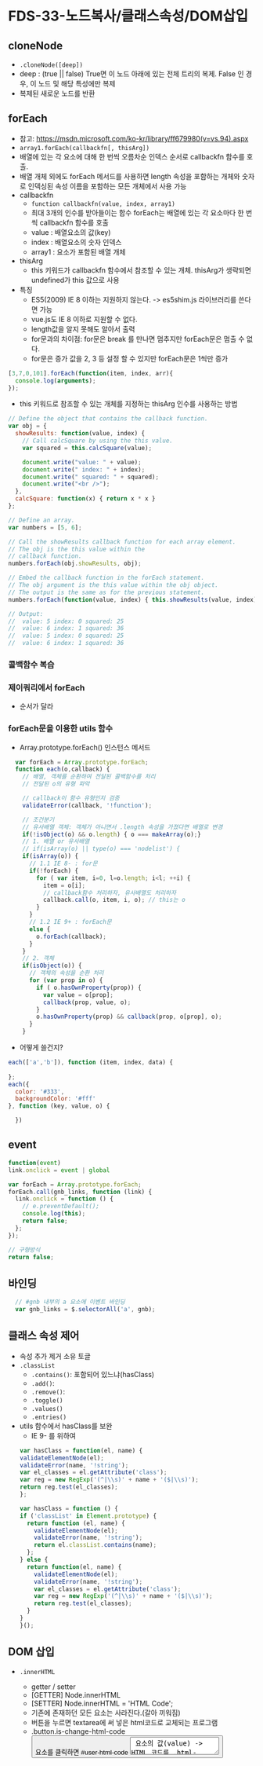 FDS-33-노드복사/클래스속성/DOM삽입
========

## cloneNode
- `.cloneNode([deep])`
- deep : (true || false) True면 이 노드 아래에 있는 전체 트리의 복제. False 인 경우, 이 노드 및 해당 특성에만 복제
- 복제된 새로운 노드를 반환

## forEach
- 참고: <https://msdn.microsoft.com/ko-kr/library/ff679980(v=vs.94).aspx>
- `array1.forEach(callbackfn[, thisArg])`
- 배열에 있는 각 요소에 대해 한 번씩 오름차순 인덱스 순서로 callbackfn 함수를 호출. 
- 배열 개체 외에도 forEach 메서드를 사용하면 length 속성을 포함하는 개체와 숫자로 인덱싱된 속성 이름을 포함하는 모든 개체에서 사용 가능
- callbackfn
  - `function callbackfn(value, index, array1)`
  - 최대 3개의 인수를 받아들이는 함수 forEach는 배열에 있는 각 요소마다 한 번씩 callbackfn 함수를 호출
  - value : 배열요소의 값(key)
  - index : 배열요소의 숫자 인덱스
  - array1 : 요소가 포함된 배열 개체
- thisArg
  - this 키워드가 callbackfn 함수에서 참조할 수 있는 개체. thisArg가 생략되면 undefined가 this 값으로 사용
- 특징
  - ES5(2009) IE 8 이하는 지원하지 않는다. -> es5shim.js 라이브러리를 쓴다면 가능
  - vue.js도 IE 8 이하로 지원할 수 없다.
  - length값을 알지 못해도 알아서 출력
  - for문과의 차이점: for문은 break 를 만나면 멈추지만 forEach문은 멈출 수 없다.
  - for문은 증가 값을 2, 3 등 설정 할 수 있지만 forEach문은 1씩만 증가
```js
[3,7,0,101].forEach(function(item, index, arr){
  console.log(arguments);
});
```
- this 키워드로 참조할 수 있는 개체를 지정하는 thisArg 인수를 사용하는 방법
```js
// Define the object that contains the callback function.
var obj = {
  showResults: function(value, index) {
    // Call calcSquare by using the this value.
    var squared = this.calcSquare(value);

    document.write("value: " + value);
    document.write(" index: " + index);
    document.write(" squared: " + squared);
    document.write("<br />");
  },
  calcSquare: function(x) { return x * x }
};

// Define an array.
var numbers = [5, 6];

// Call the showResults callback function for each array element.
// The obj is the this value within the 
// callback function.
numbers.forEach(obj.showResults, obj);

// Embed the callback function in the forEach statement.
// The obj argument is the this value within the obj object.
// The output is the same as for the previous statement.
numbers.forEach(function(value, index) { this.showResults(value, index) }, obj);

// Output:
//  value: 5 index: 0 squared: 25
//  value: 6 index: 1 squared: 36
//  value: 5 index: 0 squared: 25
//  value: 6 index: 1 squared: 36
```

### 콜백함수 복습


### 제이쿼리에서 forEach
- 순서가 달라

### forEach문을 이용한 utils 함수
- Array.prototype.forEach() 인스턴스 메서드
```js
  var forEach = Array.prototype.forEach;
  function each(o,callback) {
    // 배열, 객체를 순환하여 전달된 콜백함수를 처리
    // 전달된 o의 유형 파악

    // callback이 함수 유형인지 검증
    validateError(callback, '!function');

    // 조건분기
    // 유사배열 객체: 객체가 아니면서 .length 속성을 가졌다면 배열로 변경
    if(!isObject(o) && o.length) { o === makeArray(o);}
    // 1. 배열 or 유사배열
    // if(isArray(o) || type(o) === 'nodelist') {
    if(isArray(o)) {
      // 1.1 IE 8- : for문
      if(!forEach) {
        for ( var item, i=0, l=o.length; i<l; ++i) {
          item = o[i]; 
          // callback함수 처리하자, 유사배열도 처리하자
          callback.call(o, item, i, o); // this는 o
        }
      }
      // 1.2 IE 9+ : forEach문
      else {
        o.forEach(callback);
      }
    }
    // 2. 객체
    if(isObject(o)) {
      // 객체의 속성을 순환 처리
      for (var prop in o) {
        if ( o.hasOwnProperty(prop)) {
          var value = o[prop];
          callback(prop, value, o);
        }
        o.hasOwnProperty(prop) && callback(prop, o[prop], o);
      }
    }

```
- 어떻게 쓸건지?
```js
each(['a','b']), function (item, index, data) {
  
};
each({
  color: '#333',
  backgroundColor: '#fff'
}, function (key, value, o) {

  })
```




## event
```js
function(event)
link.onclick = event | global

var forEach = Array.prototype.forEach;
forEach.call(gnb_links, function (link) {
  link.onclick = function () {
    // e.preventDefault();
    console.log(this);
    return false;
  };
});

// 구형방식
return false;
```

## 바인딩
```js
  // #gnb 내부의 a 요소에 이벤트 바인딩
  var gnb_links = $.selectorAll('a', gnb);
```


## 클래스 속성 제어
- 속성 추가 제거 소유 토글
- `.classList`
  - `.contains()`: 포함되어 있느냐(hasClass)
  - `.add()`: 
  - `.remove()`: 
  - `.toggle()`
  - `.values()`
  - `.entries()`
- utils 함수에서 hasClass를 보완
  - IE 9- 를 위하여
  ```js
  var hasClass = function(el, name) {
  validateElementNode(el);
  validateError(name, '!string');
  var el_classes = el.getAttribute('class');
  var reg = new RegExp('(^|\\s)' + name + '($|\\s)');
  return reg.test(el_classes);
  };
  ```
  ```js
  var hasClass = function () {
  if ('classList' in Element.prototype) {
    return function (el, name) {
      validateElementNode(el);
      validateError(name, '!string');
      return el.classList.contains(name);
    };
  } else {
    return function(el, name) {
      validateElementNode(el);
      validateError(name, '!string');
      var el_classes = el.getAttribute('class');
      var reg = new RegExp('(^|\\s)' + name + '($|\\s)');
      return reg.test(el_classes);
    }
  }
  }();
  ```

## DOM 삽입
- `.innerHTML`
  - getter / setter
  - [GETTER] Node.innerHTML
  - [SETTER] Node.innerHTML = 'HTML Code';
  - 기존에 존재하던 모든 요소는 사라진다.(갈아 끼워짐)
  - 버튼을 누르면 textarea에 써 넣은 html코드로 교체되는 프로그램
  - .button.is-change-html-code <button> 요소를 클릭하면 #user-html-code <textarea> 요소의 값(value) -> HTML 코드를 .html-wrapper 내부에 적용하여 화면을 업데이트 하시오.
  ```html
  <body>

    <button type="button" class="button is-change-html-code">HTML 교체</button>
    <p>
      <textarea
        id="user-html-code"
        class="html-wrapper"
        cols="30"
        rows="10"
        placeholder="추가하고자 하는 HTML 코드를 작성하세요."></textarea>
    </p>

    <div class="html-wrapper">
      <dl>
        <dt>일시</dt>
        <dd>2017년 6월 27일</dd>
        <dt>요일</dt>
        <dd>화</dd>
      </dl>
    </div>

  </body>
  ```
  ```js
  // .button.is-change-html-code <button> 요소를 클릭하면 
  var change_btn = $.selector('.button.is-change-html-code');
  var textarea = $.selector('#user-html-code');
  // 이벤트 바인딩

  change_btn.onclick = render;

  // 사람이 읽기 용이한(Readable) 키코드 객체
  var keyboards = {
    enter: 13
  }

  // 키보드 이벤트 감지 및 처리
  textarea.onkeyup = function (e) {
    var key = e.keyCode || e.which;
    console.log('key:', key); // Enter(13)
    if (key === keyboards.enter) {
      render();
    }
  }
  // render 핸들러(함수)
  function render() {
    var html_code = textarea.value;
    // #user-html-code <textarea> 요소의 값(value) -> HTML 코드를 
    // .html-wrapper 내부에 적용하여 화면을 업데이트 하시오.
    $.selector('div.html-wrapper').innerHTML = html_code;
  }
  ```

- 크로스 브라우징
  - prepend()
  - append()
  - before()
  - after()

- `.insertAdjacentHTML(position, html_code)`
  - position
  - before, after
  - begin, end
  ```js
  var target = $.selector('.insert-adjacent-html .target');
  target.insertAdjacentHTML('beforebegin', '<h2 class="beforebegin">beforebegin</h2>');
  target.insertAdjacentHTML('afterbegin', '<strong class="afterbegin">afterbegin</strong>');
  target.insertAdjacentHTML('beforeend', '<strong class="beforeend">beforeend</strong>');
  target.insertAdjacentHTML('afterend', '<h2 class="afterend">afterend</h2>');
  ```
- `.insertAdjacentElement()`
  - Element.insertAdjacentElement(position, element)
  - element: 요소노드 값을 입력한다.
  - insertAdjacentHTML 과 같은 포지션 값을 가진다.
  - IE 9+
  ```js
  target.insertAdjacentElement('beforebegin', $.createEl('h2','beforebegin'));
  target.insertAdjacentElement('afterbegin', $.createEl('strong','afterbegin'));
  target.insertAdjacentElement('beforeend', $.createEl('strong','beforeend'));
  target.insertAdjacentElement('afterend', $.createEl('h2','afterend'));
  ```
- `.insertAdjacentText()`
  - Element.insertAdjacentText(position, element)
  - element: Text 값을 입력한다.
  - insertAdjacentHTML 과 같은 포지션 값을 가진다.
  - IE 9+
  ```js
  target.insertAdjacentText('beforebegin', 'beforebegin');
  target.insertAdjacentText('afterbegin', 'afterbegin');
  target.insertAdjacentText('beforeend', 'beforeend');
  target.insertAdjacentText('afterend', 'afterend');
  ```
  ```js
  beforeBtn.addEventListener('click', function() {
  para.insertAdjacentText('afterbegin',textInput.value);
  });

  afterBtn.addEventListener('click', function() {
  para.insertAdjacentText('beforeend',textInput.value);
  });
  ```


## 실습
- 참고: <http://emailregex.com/>

## e.target
- 참고: <https://www.w3schools.com/jsref/event_target.asp>
- 참고: <http://krespo.net/88>

## HTMLElement.dataset
- 참고: <https://developer.mozilla.org/fr/docs/Web/API/HTMLElement/dataset>
- 데이터 접두사 제어 메소드
- data-  로 시작하는 값을 제어할수 있다.
- DOMStringmap
- 참고: <https://developer.mozilla.org/en-US/docs/Web/API/DOMStringMap> 
```javascript
target.setAttribute('data-tag-name',target.localName);
target.setAttribute('data-node-type',target.nodeType);
target.setAttribute('data-has-class',target.hasAttribute('class'));
console.log('target.dataset',target.cataset);
```

## 네이밍관례 종류 (Naming convention)
- TitleCase : `TitleCaseNaming` (UpperCamelCase,PascalCaseNaming) 첫 단어를 대문자로 시작하는 표기법
- CamelCase : `camelCaseNaming` (lowerCamelCase) 각 단어의 첫문자를 대문자로 표기하고 붙여쓰되, 맨처음 문자는 소문자로 표기
- SnakeCase : `snake_case_naming` 단어를 밑줄문자(_)로 구분하는 표기법
- KebabCAse : `kebab-case-naming` 소문자에 dash(-) 조합
  - html,css에서는 class명으로 케밥케이스를 많이 쓰는데, 자바스크립트에서 하이픈은 빼기(-)로 인식할 수 있어서
  - 객체의 key 값을 케밥케이스로 할때에는 따옴표로 감싸줘야 한다.
  ```html
  <div class="html-wrapper">
    작성한 HTML 코드가 이 곳에 동적으로 처리됩니다. :-)
  </div>
  ```
  ```js
  // #user-html-code <textarea> 요소의 값(value) -> HTML 코드를
  // .html-wrapper 내부에 적용하여 화면을 업데이트 하시오.
  $.selector('div.html-wrapper').innerHTML = html_code;
  ```
- 참고: <http://www.w3im.com/ko/js/js_conventions.html>


## Focus Element 종류
- 참고: <https://goo.gl/xWM8U4>
- href 속성을 가진 엘리먼트
  - a        
  - area     
  - button   
  - input    
  - textarea 
  - object   
  - select 
